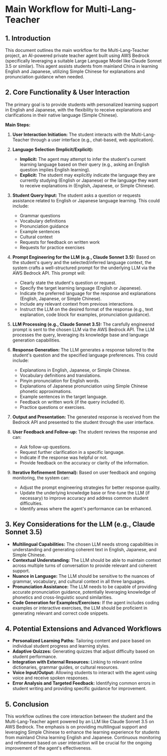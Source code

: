# Main Workflow for Multi-Lang-Teacher

## 1. Introduction

This document outlines the main workflow for the Multi-Lang-Teacher project, an AI-powered private teacher agent built using AWS Bedrock (specifically leveraging a suitable Large Language Model like Claude Sonnet 3.5 or similar). This agent assists students from mainland China in learning English and Japanese, utilizing Simple Chinese for explanations and pronunciation guidance when needed.

## 2. Core Functionality & User Interaction

The primary goal is to provide students with personalized learning support in English and Japanese, with the flexibility to receive explanations and clarifications in their native language (Simple Chinese).

**Main Steps:**

1.  **User Interaction Initiation:** The student interacts with the Multi-Lang-Teacher through a user interface (e.g., chat-based, web application).

2.  **Language Selection (Implicit/Explicit):**
    * **Implicit:** The agent may attempt to infer the student's current learning language based on their query (e.g., asking an English question implies English learning).
    * **Explicit:** The student may explicitly indicate the language they are currently studying (English or Japanese) or the language they want to receive explanations in (English, Japanese, or Simple Chinese).

3.  **Student Query Input:** The student asks a question or requests assistance related to English or Japanese language learning. This could include:
    * Grammar questions
    * Vocabulary definitions
    * Pronunciation guidance
    * Example sentences
    * Cultural context
    * Requests for feedback on written work
    * Requests for practice exercises

4.  **Prompt Engineering for the LLM (e.g., Claude Sonnet 3.5):** Based on the student's query and the selected/inferred language context, the system crafts a well-structured prompt for the underlying LLM via the AWS Bedrock API. This prompt will:
    * Clearly state the student's question or request.
    * Specify the target learning language (English or Japanese).
    * Indicate the preferred language for the response and explanations (English, Japanese, or Simple Chinese).
    * Include any relevant context from previous interactions.
    * Instruct the LLM on the desired format of the response (e.g., text explanation, code block for examples, pronunciation guidance).

5.  **LLM Processing (e.g., Claude Sonnet 3.5):** The carefully engineered prompt is sent to the chosen LLM via the AWS Bedrock API. The LLM processes the query, leveraging its knowledge base and language generation capabilities.

6.  **Response Generation:** The LLM generates a response tailored to the student's question and the specified language preferences. This could include:
    * Explanations in English, Japanese, or Simple Chinese.
    * Vocabulary definitions and translations.
    * Pinyin pronunciation for English words.
    * Explanations of Japanese pronunciation using Simple Chinese phonetic approximations.
    * Example sentences in the target language.
    * Feedback on written work (if the query included it).
    * Practice questions or exercises.

7.  **Output and Presentation:** The generated response is received from the Bedrock API and presented to the student through the user interface.

8.  **User Feedback and Follow-up:** The student reviews the response and can:
    * Ask follow-up questions.
    * Request further clarification in a specific language.
    * Indicate if the response was helpful or not.
    * Provide feedback on the accuracy or clarity of the information.

9.  **Iterative Refinement (Internal):** Based on user feedback and ongoing monitoring, the system can:
    * Adjust the prompt engineering strategies for better response quality.
    * Update the underlying knowledge base or fine-tune the LLM (if necessary) to improve accuracy and address common student difficulties.
    * Identify areas where the agent's performance can be enhanced.

## 3. Key Considerations for the LLM (e.g., Claude Sonnet 3.5)

* **Multilingual Capabilities:** The chosen LLM needs strong capabilities in understanding and generating coherent text in English, Japanese, and Simple Chinese.
* **Contextual Understanding:** The LLM should be able to maintain context across multiple turns of conversation to provide relevant and coherent support.
* **Nuance in Language:** The LLM should be sensitive to the nuances of grammar, vocabulary, and cultural context in all three languages.
* **Pronunciation Assistance:** The LLM needs to be capable of providing accurate pronunciation guidance, potentially leveraging knowledge of phonetics and cross-linguistic sound similarities.
* **Code Generation for Examples/Exercises:** If the agent includes coding examples or interactive exercises, the LLM should be proficient in generating relevant and correct code snippets.

## 4. Potential Extensions and Advanced Workflows

* **Personalized Learning Paths:** Tailoring content and pace based on individual student progress and learning styles.
* **Adaptive Quizzes:** Generating quizzes that adjust difficulty based on student performance.
* **Integration with External Resources:** Linking to relevant online dictionaries, grammar guides, or cultural resources.
* **Voice Input/Output:** Allowing students to interact with the agent using voice and receive spoken responses.
* **Error Analysis and Targeted Feedback:** Identifying common errors in student writing and providing specific guidance for improvement.

## 5. Conclusion

This workflow outlines the core interaction between the student and the Multi-Lang-Teacher agent powered by an LLM like Claude Sonnet 3.5 on AWS Bedrock. The emphasis is on providing multilingual support and leveraging Simple Chinese to enhance the learning experience for students from mainland China learning English and Japanese. Continuous monitoring and refinement based on user interaction will be crucial for the ongoing improvement of the agent's effectiveness.
